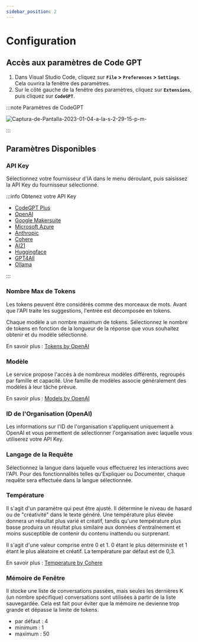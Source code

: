 ```yaml
---
sidebar_position: 2
---
```


# Configuration

## Accès aux paramètres de Code GPT
1. Dans Visual Studio Code, cliquez sur **`File` > `Preferences` > `Settings`**. Cela ouvrira la fenêtre des paramètres.
2. Sur le côté gauche de la fenêtre des paramètres, cliquez sur **`Extensions`**, puis cliquez sur **`CodeGPT`**.

:::note Paramètres de CodeGPT

![Captura-de-Pantalla-2023-01-04-a-la-s-2-29-15-p-m-](https://github-production-user-asset-6210df.s3.amazonaws.com/6216945/274431737-b31ae5a8-8636-4a75-a32b-79062d0087de.png)

:::

## Paramètres Disponibles

### API Key

Sélectionnez votre fournisseur d'IA dans le menu déroulant, puis saisissez la API Key du fournisseur sélectionné.

:::info Obtenez votre API Key

- [CodeGPT Plus](/docs/tutorial-ai-providers/judini)
- [OpenAI](/docs/tutorial-ai-providers/openai)
- [Google Makersuite](/docs/tutorial-ai-providers/google)
- [Microsoft Azure](/docs/tutorial-ai-providers/microsoft-azure)
- [Anthropic](/docs/tutorial-ai-providers/anthropic)
- [Cohere](/docs/tutorial-ai-providers/cohere)
- [AI21](/docs/tutorial-ai-providers/ai21)
- [Huggingface](/docs/tutorial-ai-providers/huggingface)
- [GPT4All](/docs/tutorial-ai-providers/gpt4all)
- [Ollama](/docs/tutorial-ai-providers/judini)
  
:::

### Nombre Max de Tokens
Les tokens peuvent être considérés comme des morceaux de mots. Avant que l'API traite les suggestions, l'entrée est décomposée en tokens.

Chaque modèle a un nombre maximum de tokens. Sélectionnez le nombre de tokens en fonction de la longueur de la réponse que vous souhaitez obtenir et du modèle sélectionné.

En savoir plus : [Tokens by OpenAI](https://help.openai.com/en/articles/4936856-what-are-tokens-and-how-to-count-them)

### Modèle
Le service propose l'accès à de nombreux modèles différents, regroupés par famille et capacité. Une famille de modèles associe généralement des modèles à leur tâche prévue.

En savoir plus : [Models by OpenAI](https://beta.openai.com/docs/models/overview)

### ID de l'Organisation (OpenAI)
Les informations sur l'ID de l'organisation s'appliquent uniquement à OpenAI et vous permettent de sélectionner l'organisation avec laquelle vous utiliserez votre API Key.

### Langage de la Requête
Sélectionnez la langue dans laquelle vous effectuerez les interactions avec l'API. Pour des fonctionnalités telles qu'Expliquer ou Documenter, chaque requête sera effectuée dans la langue sélectionnée.

### Température
Il s'agit d'un paramètre qui peut être ajusté. Il détermine le niveau de hasard ou de "créativité" dans le texte généré. Une température plus élevée donnera un résultat plus varié et créatif, tandis qu'une température plus basse produira un résultat plus similaire aux données d'entraînement et moins susceptible de contenir du contenu inattendu ou surprenant.

Il s'agit d'une valeur comprise entre 0 et 1. 0 étant le plus déterministe et 1 étant le plus aléatoire et créatif. La température par défaut est de 0,3.

En savoir plus : [Temperature by Cohere](https://docs.cohere.ai/docs/temperature)

### Mémoire de Fenêtre

Il stocke une liste de conversations passées, mais seules les dernières K (un nombre spécifique) conversations sont utilisées à partir de la liste sauvegardée. Cela est fait pour éviter que la mémoire ne devienne trop grande et dépasse la limite de tokens.

- par défaut : 4
- minimum : 1
- maximum : 50

